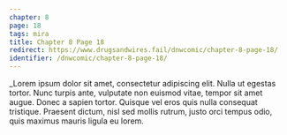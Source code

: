 ```yaml
---
chapter: 8
page: 18
tags: mira
title: Chapter 8 Page 18
redirect: https://www.drugsandwires.fail/dnwcomic/chapter-8-page-18/
identifier: /dnwcomic/chapter-8-page-18/
---
```


\_Lorem ipsum dolor sit amet, consectetur adipiscing elit. Nulla ut egestas tortor. Nunc turpis ante, vulputate non euismod vitae, tempor sit amet augue. Donec a sapien tortor. Quisque vel eros quis nulla consequat tristique. Praesent dictum, nisl sed mollis rutrum, justo orci tempus odio, quis maximus mauris ligula eu lorem.

